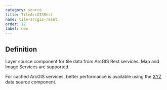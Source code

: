 ```yaml
---
category: source
title: TileArcGISRest
name: tile-arcgis-reset
order: 12
label: new
---
```


## Definition

Layer source component for tile data from ArcGIS Rest services. Map and Image Services are supported.

For cached ArcGIS services, better performance is available using the [XYZ](/components/xyz/overview) data source component.